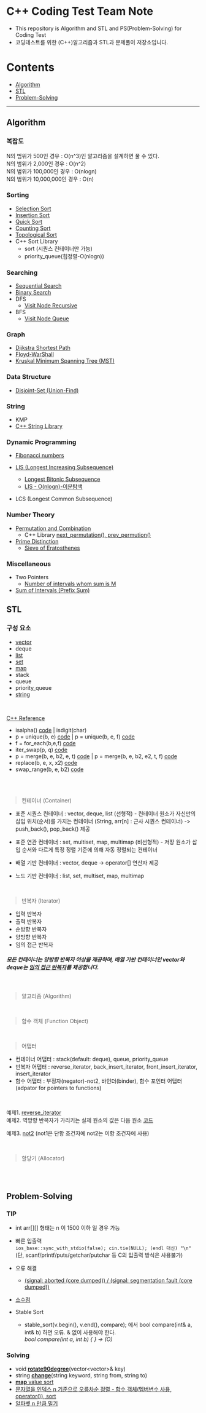 # C++ Coding Test Team Note
* This repository is Algorithm and STL and PS(Problem-Solving) for Coding Test
* 코딩테스트를 위한 (C++)알고리즘과 STL과 문제풀이 저장소입니다.


# Contents
* [Algorithm](#algorithm)
* [STL](#STL)
* [Problem-Solving](#Problem-Solving)
---
## Algorithm
### 복잡도   
N의 범위가 500인 경우 : O(n^3)인 알고리즘을 설계하면 풀 수 있다.   
N의 범위가 2,000인 경우 : O(n^2)   
N의 범위가 100,000인 경우 : O(nlogn)   
N의 범위가 10,000,000인 경우 : O(n)   

### Sorting
  * [Selection Sort](https://github.com/ERIN56/Cpp-Team-Notes/blob/master/Sorting/selectionSort.cpp)
  * [Insertion Sort](https://github.com/ERIN56/Cpp-Team-Notes/blob/master/Sorting/InsertionSort.cpp)
  * [Quick Sort](https://github.com/ERIN56/Cpp-Team-Notes/blob/master/Sorting/quickSort.cpp)
  * [Counting Sort](https://github.com/ERIN56/Cpp-Team-Notes/blob/master/Sorting/CountingSort.cpp)
  * [Topological Sort](https://github.com/ERIN56/Cpp-Team-Notes/blob/master/Sorting/TopologicalSort.cpp)
  * C++ Sort Library
    * sort (시퀀스 컨테이너만 가능)
    * priority_queue(힙정렬-O(nlogn))

### Searching
  * [Sequential Search](https://github.com/ERIN56/Cpp-Team-Notes/blob/master/Searching/sequentialSearch.cpp)
  * [Binary Search](https://github.com/ERIN56/Cpp-Team-Notes/blob/master/Searching/binarySearch.cpp)
  * DFS
    * [Visit Node Recursive](https://github.com/ERIN56/Cpp-Team-Notes/blob/master/Searching/DFS/dfs_visit_graph_node_recursive.cpp)
  * BFS
    * [Visit Node Queue](https://github.com/ERIN56/Cpp-Team-Notes/blob/master/Searching/BFS/bfs_visit_graph_node_queue.cpp)

### Graph
  * [Dijkstra Shortest Path](https://github.com/ERIN56/Cpp-Team-Notes/blob/master/Graph/dikstraShortestPath.cpp)
  * [Floyd-WarShall](https://github.com/ERIN56/Cpp-Team-Notes/blob/master/Graph/Floyd-WarShall.cpp)
  * [Kruskal Minimum Spanning Tree (MST)](https://github.com/ERIN56/Cpp-Team-Notes/blob/master/Graph/kruskal%20MST.cpp)

### Data Structure
  * [Disjoint-Set (Union-Find)](https://github.com/ERIN56/Cpp-Team-Notes/blob/master/Data%20Structure/Disjoint_Set(Union-Find).cpp)

### String
  * KMP
  * [C++ String Library](https://github.com/ERIN56/Cpp-Team-Notes/tree/master/STL/string)

### Dynamic Programming
  * [Fibonacci numbers](https://github.com/ERIN56/Cpp-Team-Notes/blob/master/DP/pibonacci_DP.cpp)
  * [LIS (Longest Increasing Subsequence)](https://github.com/ERIN56/Cpp-Team-Notes/blob/master/DP/LIS(Longest%20Increasing%20Subsequence).cpp)
     * [Longest Bitonic Subsequence](https://github.com/ERIN56/Cpp-Team-Notes/blob/master/PS/%EA%B0%80%EC%9E%A5%20%EA%B8%B4%20%EB%B0%94%EC%9D%B4%ED%86%A0%EB%8B%89%20%EB%B6%80%EB%B6%84%20%EC%88%98%EC%97%B4.cpp)
     * [LIS - O(nlogn)-이분탐색](https://jason9319.tistory.com/113)

  * LCS (Longest Common Subsequence)

### Number Theory
  * [Permutation and Combination](https://github.com/ERIN56/Cpp-Team-Notes/blob/master/Number%20Theory/Permutation%20and%20Combination.cpp)
    * C++ Library [next_permutation(), prev_permution()](https://github.com/ERIN56/Cpp-Team-Notes/blob/master/Number%20Theory/next_permutation%2C%20prev_permutation.cpp) 
  * [Prime Distinction](https://github.com/ERIN56/Cpp-Team-Notes/blob/master/Number%20Theory/PrimeDistinction.cpp)
    * [Sieve of Eratosthenes](https://github.com/ERIN56/Cpp-Team-Notes/blob/master/Number%20Theory/Sieve%20of%20Eratosthenes.cpp)

### Miscellaneous
  * Two Pointers
    * [Number of intervals whom sum is M](https://github.com/ERIN56/Cpp-Team-Notes/blob/master/Miscellaneous/Number%20of%20intervals%20whos%20sum%20is%20M%20(Two%20Pointers).cpp)
  * [Sum of Intervals (Prefix Sum)](https://github.com/ERIN56/Cpp-Team-Notes/blob/master/Miscellaneous/Sum%20of%20Intervals%20(Prefix%20Sum).cpp)

## STL
### 구성 요소
 * [vector](https://github.com/ERIN56/Cpp-Team-Notes/tree/master/STL/vector)
 * deque
 * [list](https://github.com/ERIN56/Cpp-Team-Notes/tree/master/STL/list)
 * [set](https://github.com/ERIN56/Cpp-Team-Notes/tree/master/STL/set)
 * [map](https://github.com/ERIN56/Cpp-Team-Notes/tree/master/STL/map)
 * stack
 * queue
 * priority_queue
 * [string](https://github.com/ERIN56/Cpp-Team-Notes/tree/master/STL/string)
</br>

 [C++ Reference](https://www.cplusplus.com/reference/cmath/)
 * isalpha()   [code](https://github.com/ERIN56/Cpp-Team-Notes/blob/master/STL/string/isalpha.cpp) | isdigit(char)   
 * p = unique(b, e) [code](https://github.com/ERIN56/Cpp-Team-Notes/blob/master/STL/miscellaneous/unique(b%2C%20e).cpp)  |  p = unique(b, e, f) [code](https://github.com/ERIN56/Cpp-Team-Notes/blob/master/STL/miscellaneous/uniique(b%2C%20e%2C%20f).cpp)
 * f = for_each(b,e,f) [code](https://github.com/ERIN56/Cpp-Team-Notes/blob/master/STL/Algorithm/for_each.cpp)
 * iter_swap(p, q) [code](https://github.com/ERIN56/Cpp-Team-Notes/blob/master/STL/miscellaneous/iter_swap().cpp)
 * p = merge(b, e, b2, e, t) [code](https://github.com/ERIN56/Cpp-Team-Notes/blob/master/STL/miscellaneous/merge(b%2Ce%2Cb2%2Ce2%2Ct).cpp) |  p = merge(b, e, b2, e2, t, f) [code](https://github.com/ERIN56/Cpp-Team-Notes/blob/master/STL/miscellaneous/merge(b%2Ce%2Cb2%2Ce2%2Ct%2Cf).cpp)
 * replace(b, e, x, x2) [code](https://github.com/ERIN56/Cpp-Team-Notes/blob/master/STL/miscellaneous/replace.cpp)
 * swap_range(b, e, b2) [code](https://github.com/ERIN56/Cpp-Team-Notes/blob/master/STL/miscellaneous/swap_ranges(b%2Ce%2Cb2).cpp)
 
 </br>
 </br>

 > 컨테이너 (Container)

 * 표준 시퀀스 컨테이너 : vector, deque, list (선형적) - 컨테이너 원소가 자신만의 삽입 위치(순서)를 가지는 컨테이너 (String, arr[n] : 근사 시퀀스 컨테이너) -> push_back(), pop_back() 제공
 * 표준 연관 컨테이너 :  set, multiset, map, multimap (비선형적) - 저장 원소가 삽입 순서와 다르게 특정 정렬 기준에 의해 자동 정렬되는 컨테이너

 * 배열 기반 컨테이너 : vector, deque -> operator[] 연산자 제공
 * 노드 기반 컨테이너 : list, set, multiset, map, multimap

</br>

> 반복자 (Iterator)
 
 * 입력 반복자
 * 출력 반복자
 * 순방향 반복자
 * 양방향 반복자
 * 임의 접근 반복자

  ##### 모든 컨테이너는 양방향 반복자 이상을 제공하며, 배열 기반 컨테이너인 vector와 deque는 [임의 접근 반복자](https://github.com/ERIN56/Cpp-Team-Notes/blob/master/STL/Iterator/임의접근반복자.cpp)를 제공합니다.

</br>

> 알고리즘 (Algorithm)   
</br>

> 함수 객체 (Function Object)
</br>

> 어댑터

* 컨테이너 어댑터 : stack(default: deque), queue, priority_queue
* 반복자 어댑터 : reverse_iterator, back_insert_iterator, front_insert_iterator, insert_iterator
* 함수 어댑터 : 부정자(negator)-not2, 바인더(binder), 함수 포인터 어댑터(adpator for pointers to functions)
</br>

   예제1. [reverse_iterator](https://github.com/ERIN56/Cpp-Team-Notes/blob/master/STL/Iterator/reverse_iterator.cpp)   
   예제2. 역방향 반복자가 가리키는 실제 원소의 값은 다음 원소 [코드](https://github.com/ERIN56/Cpp-Team-Notes/blob/master/STL/Iterator/reverse_iterator_real%20Value.cpp)   

   예제3. [not2](https://github.com/ERIN56/Cpp-Team-Notes/blob/master/Not2.cpp) (not1은 단항 조건자에 not2는 이항 조건자에 사용)
   
</br>

> 할당기 (Allocator)
</br>
</br>

## Problem-Solving
### TIP
* int arr[][] 형태는 n 이 1500 이하 일 경우 가능
* 빠른 입출력    
  `ios_base::sync_with_stdio(false); cin.tie(NULL); (endl 대신) "\n"`   
  (단, scanf/printf/puts/getchar/putchar 등 C의 입출력 방식은 사용불가) 
* 오류 해결
  * [(signal: aborted (core dumped)) / (signal: segmentation fault (core dumped))](https://github.com/ERIN56/Cpp-Team-Notes/blob/master/PS/%EC%98%A4%EB%A5%98%20%ED%95%B4%EA%B2%B0/signal-aborted(core%20dumped).md)   

* [소수점](https://github.com/ERIN56/Cpp-Team-Notes/blob/master/PS/%EC%86%8C%EC%88%98%EC%A0%90/README.md)
* Stable Sort   
  * stable_sort(v.begin(), v.end(), compare); 에서 bool compare(int& a, int& b) 하면 오류. & 없이 사용해야 한다.   
    *bool compare(int a, int b) { }    ->   (O)*

### Solving
 * void [**rotate90degree**](https://github.com/ERIN56/Cpp-Team-Notes/blob/master/PS/void%20rotate90degree.cpp)(vector<vector<int>>& key)
 * string [**change**](https://github.com/ERIN56/Cpp-Team-Notes/blob/master/PS/string%20change(string%20keyword%2C%20string%20from%2C%20string%20to).cpp)(string keyword, string from, string to)
 * [**map** value sort](https://github.com/ERIN56/Cpp-Team-Notes/blob/master/PS/mapvaluesort.cpp)
 * [문자열을 인덱스 n 기준으로 오름차순 정렬 - 함수 객체(멤버변수 사용, operator()), sort](https://github.com/ERIN56/Cpp-Team-Notes/blob/master/PS/%EB%AC%B8%EC%9E%90%EC%97%B4%20%EB%82%B4%20%EB%A7%88%EC%9D%8C%EB%8C%80%EB%A1%9C%20%EC%A0%95%EB%A0%AC%ED%95%98%EA%B8%B0.cpp)
 * [알파벳 n 만큼 밀기](https://github.com/ERIN56/Cpp-Team-Notes/blob/master/PS/%EC%95%8C%ED%8C%8C%EB%B2%B3%20n%20%EB%A7%8C%ED%81%BC%20%EB%B0%80%EA%B8%B0.cpp)

